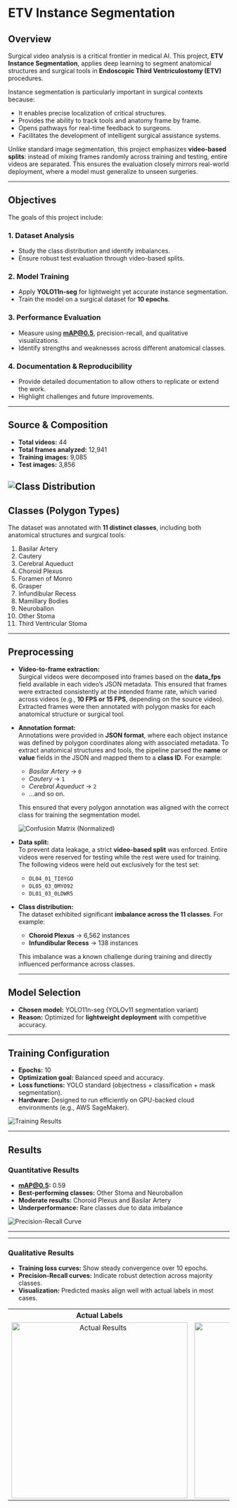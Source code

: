 # ETV Instance Segmentation  

## Overview  

Surgical video analysis is a critical frontier in medical AI. This project, **ETV Instance Segmentation**, applies deep learning to segment anatomical structures and surgical tools in **Endoscopic Third Ventriculostomy (ETV)** procedures.  

Instance segmentation is particularly important in surgical contexts because:  

- It enables precise localization of critical structures.  
- Provides the ability to track tools and anatomy frame by frame.  
- Opens pathways for real-time feedback to surgeons.  
- Facilitates the development of intelligent surgical assistance systems.  

Unlike standard image segmentation, this project emphasizes **video-based splits**: instead of mixing frames randomly across training and testing, entire videos are separated. This ensures the evaluation closely mirrors real-world deployment, where a model must generalize to unseen surgeries.  

---

## Objectives  

The goals of this project include:  

### 1. Dataset Analysis  
- Study the class distribution and identify imbalances.  
- Ensure robust test evaluation through video-based splits.  

### 2. Model Training  
- Apply **YOLO11n-seg** for lightweight yet accurate instance segmentation.  
- Train the model on a surgical dataset for **10 epochs**.  

### 3. Performance Evaluation  
- Measure using **mAP@0.5**, precision-recall, and qualitative visualizations.  
- Identify strengths and weaknesses across different anatomical classes.  

### 4. Documentation & Reproducibility  
- Provide detailed documentation to allow others to replicate or extend the work.  
- Highlight challenges and future improvements.

---

## Source & Composition  

- **Total videos:** 44  
- **Total frames analyzed:** 12,941  
- **Training images:** 9,085  
- **Test images:** 3,856  

![Class Distribution](images/labels.jpg)
---

## Classes (Polygon Types)  

The dataset was annotated with **11 distinct classes**, including both anatomical structures and surgical tools:  

1. Basilar Artery  
2. Cautery  
3. Cerebral Aqueduct  
4. Choroid Plexus  
5. Foramen of Monro  
6. Grasper  
7. Infundibular Recess  
8. Mamillary Bodies  
9. Neuroballon  
10. Other Stoma  
11. Third Ventricular Stoma  

---

## Preprocessing  

- **Video-to-frame extraction:**  
  Surgical videos were decomposed into frames based on the **data_fps** field available in each video’s JSON metadata. This ensured that frames were extracted consistently at the intended frame rate, which varied across videos (e.g., **10 FPS or 15 FPS**, depending on the source video). Extracted frames were then annotated with polygon masks for each anatomical structure or surgical tool.  

- **Annotation format:**  
  Annotations were provided in **JSON format**, where each object instance was defined by polygon coordinates along with associated metadata. To extract anatomical structures and tools, the pipeline parsed the **name** or **value** fields in the JSON and mapped them to a **class ID**. For example:  
  - *Basilar Artery* → `0`  
  - *Cautery* → `1`  
  - *Cerebral Aqueduct* → `2`  
  - ...and so on.  

  This ensured that every polygon annotation was aligned with the correct class for training the segmentation model.

  ![Confusion Matrix (Normalized)](images/confusion_matrix_normalized.png)  

- **Data split:**  
  To prevent data leakage, a strict **video-based split** was enforced. Entire videos were reserved for testing while the rest were used for training. The following videos were held out exclusively for the test set:  
  - `DL04_01_TI0YGO`  
  - `DL05_03_0MYO92`  
  - `DL01_03_0LDWR5`  

- **Class distribution:**  
  The dataset exhibited significant **imbalance across the 11 classes**. For example:  
  - **Choroid Plexus** → 6,562 instances  
  - **Infundibular Recess** → 138 instances  

  This imbalance was a known challenge during training and directly influenced performance across classes.

  ---

## Model Selection  

- **Chosen model:** YOLO11n-seg (YOLOv11 segmentation variant)  
- **Reason:** Optimized for **lightweight deployment** with competitive accuracy.  

---

## Training Configuration  

- **Epochs:** 10  
- **Optimization goal:** Balanced speed and accuracy.  
- **Loss functions:** YOLO standard (objectness + classification + mask segmentation).  
- **Hardware:** Designed to run efficiently on GPU-backed cloud environments (e.g., AWS SageMaker).  

![Training Results](images/results.png)  

---

## Results  

### Quantitative Results  

- **mAP@0.5:** 0.59  
- **Best-performing classes:** Other Stoma and Neuroballon  
- **Moderate results:** Choroid Plexus and Basilar Artery  
- **Underperformance:** Rare classes due to data imbalance  

![Precision-Recall Curve](images/MaskPR_curve.png)  

---

---

### Qualitative Results  

- **Training loss curves:** Show steady convergence over 10 epochs.  
- **Precision-Recall curves:** Indicate robust detection across majority classes.  
- **Visualization:** Predicted masks align well with actual labels in most cases.  

<table>
  <tr>
    <th style="text-align:center">Actual Labels</th>
    <th style="text-align:center">Predicted Labels</th>
  </tr>
  <tr>
    <td align="center"><img src="images/Actual.png" alt="Actual Results" width="400"/></td>
    <td align="center"><img src="images/Predicted.png" alt="Predicted Results" width="400"/></td>
  </tr>
</table>














